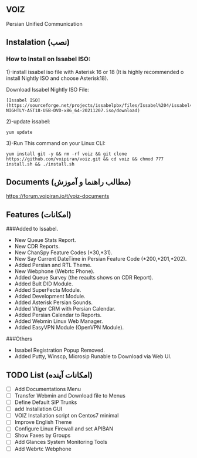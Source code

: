 ## VOIZ
 Persian Unified Communication 


## Instalation (نصب)

### How to Install on Issabel ISO:
1)-install issabel iso file with Asterisk 16 or 18 (It is highly recommended o install Nightly ISO and choose Asterisk18).

Download Issabel Nightly ISO File:
```
[Issabel ISO](https://sourceforge.net/projects/issabelpbx/files/Issabel%204/issabel4-NIGHTLY-AST18-USB-DVD-x86_64-20211207.iso/download)
```

2)-update issabel: 
```
yum update
```

3)-Run This command on your Linux CLI:
```
yum install git -y && rm -rf voiz && git clone https://github.com/voipiran/voiz.git && cd voiz && chmod 777 install.sh && ./install.sh
```


## Documents (مطالب راهنما و آموزش)

https://forum.voipiran.io/t/voiz-documents


## Features (امکانات)
###Added to Issabel.

* New Queue Stats Report.
* New CDR Reports.
* New ChanSpy Feature Codes (*30,*31).
* New Say Current DateTime in Persian Feature Code (*200,*201,*202).
* Added Persian and RTL Theme.
* New Webphone (Webrtc Phone).
* Added Queue Survey (the reaults shows on CDR Report).
* Added Bult DID Module.
* Added SuperFecta Module.
* Added Development Module.
* Added Asterisk Persian Sounds.
* Added Vtiger CRM with Persian Calendar.
* Added Persian Calendar to Reports.
* Added Webmin Linux Web Manager.
* Added EasyVPN Module (OpenVPN Module).

###Others

* Issabel Registration Popup Removed.
* Added Putty, Winscp, Microsip Runable to Download via Web UI.

## TODO List (امکانات آینده)
- [ ] Add Documentations Menu
- [ ] Transfer Webmin and Download file to Menus
- [ ] Define Default SIP Trunks
- [ ] add Installation GUI
- [ ] VOIZ Installation script on Centos7 minimal
- [ ] Improve English Theme
- [ ] Configure Linux Firewall and set APIBAN
- [ ] Show Faxes by Groups
- [ ] Add Glances System Monitoring Tools
- [ ] Add Webrtc Webphone
